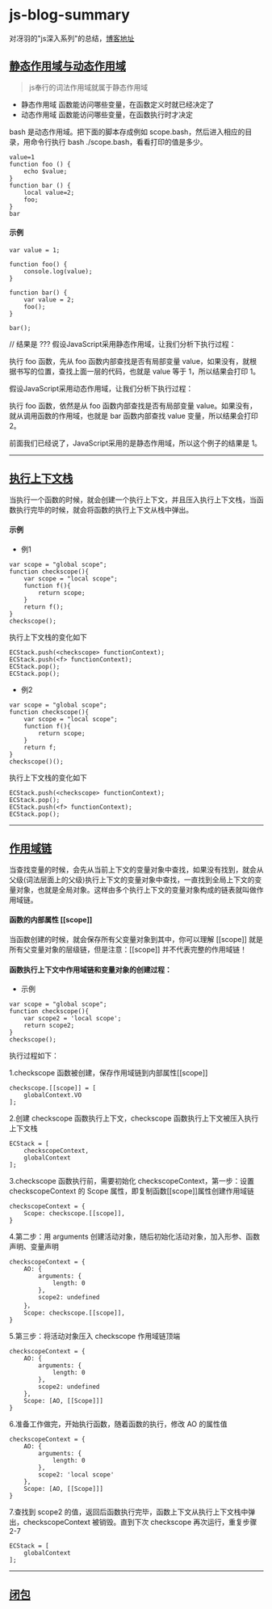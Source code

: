 # js-blog-summary
对冴羽的"js深入系列"的总结，[博客地址](https://github.com/mqyqingfeng/Blog)

## [静态作用域与动态作用域](https://github.com/mqyqingfeng/Blog/issues/3)
> js奉行的词法作用域就属于静态作用域
* 静态作用域
函数能访问哪些变量，在函数定义时就已经决定了
* 动态作用域
函数能访问哪些变量，在函数执行时才决定

bash 是动态作用域。把下面的脚本存成例如 scope.bash，然后进入相应的目录，用命令行执行 bash ./scope.bash，看看打印的值是多少。
```
value=1
function foo () {
    echo $value;
}
function bar () {
    local value=2;
    foo;
}
bar
```

#### 示例
```
var value = 1;

function foo() {
    console.log(value);
}

function bar() {
    var value = 2;
    foo();
}

bar();
```
// 结果是 ???
假设JavaScript采用静态作用域，让我们分析下执行过程：

执行 foo 函数，先从 foo 函数内部查找是否有局部变量 value，如果没有，就根据书写的位置，查找上面一层的代码，也就是 value 等于 1，所以结果会打印 1。

假设JavaScript采用动态作用域，让我们分析下执行过程：

执行 foo 函数，依然是从 foo 函数内部查找是否有局部变量 value。如果没有，就从调用函数的作用域，也就是 bar 函数内部查找 value 变量，所以结果会打印 2。

前面我们已经说了，JavaScript采用的是静态作用域，所以这个例子的结果是 1。

---
## [执行上下文栈](https://github.com/mqyqingfeng/Blog/issues/4)
当执行一个函数的时候，就会创建一个执行上下文，并且压入执行上下文栈，当函数执行完毕的时候，就会将函数的执行上下文从栈中弹出。

#### 示例
* 例1
```
var scope = "global scope";
function checkscope(){
    var scope = "local scope";
    function f(){
        return scope;
    }
    return f();
}
checkscope();
```
执行上下文栈的变化如下
```
ECStack.push(<checkscope> functionContext);
ECStack.push(<f> functionContext);
ECStack.pop();
ECStack.pop();
```
* 例2
```
var scope = "global scope";
function checkscope(){
    var scope = "local scope";
    function f(){
        return scope;
    }
    return f;
}
checkscope()();
```
执行上下文栈的变化如下
```
ECStack.push(<checkscope> functionContext);
ECStack.pop();
ECStack.push(<f> functionContext);
ECStack.pop();
```
---
## [作用域链](https://github.com/mqyqingfeng/Blog/issues/6)
当查找变量的时候，会先从当前上下文的变量对象中查找，如果没有找到，就会从父级(词法层面上的父级)执行上下文的变量对象中查找，一直找到全局上下文的变量对象，也就是全局对象。这样由多个执行上下文的变量对象构成的链表就叫做作用域链。

#### 函数的内部属性 [[scope]]
当函数创建的时候，就会保存所有父变量对象到其中，你可以理解 [[scope]] 就是所有父变量对象的层级链，但是注意：[[scope]] 并不代表完整的作用域链！

#### 函数执行上下文中作用域链和变量对象的创建过程：
* 示例
```
var scope = "global scope";
function checkscope(){
    var scope2 = 'local scope';
    return scope2;
}
checkscope();
```
执行过程如下：

1.checkscope 函数被创建，保存作用域链到内部属性[[scope]]
```
checkscope.[[scope]] = [
    globalContext.VO
];
```
2.创建 checkscope 函数执行上下文，checkscope 函数执行上下文被压入执行上下文栈
```
ECStack = [
    checkscopeContext,
    globalContext
];
```
3.checkscope 函数执行前，需要初始化 checkscopeContext，第一步：设置 checkscopeContext 的 Scope 属性，即复制函数[[scope]]属性创建作用域链
```
checkscopeContext = {
    Scope: checkscope.[[scope]],
}
```
4.第二步：用 arguments 创建活动对象，随后初始化活动对象，加入形参、函数声明、变量声明
```
checkscopeContext = {
    AO: {
        arguments: {
            length: 0
        },
        scope2: undefined
    }，
    Scope: checkscope.[[scope]],
}
```
5.第三步：将活动对象压入 checkscope 作用域链顶端
```
checkscopeContext = {
    AO: {
        arguments: {
            length: 0
        },
        scope2: undefined
    },
    Scope: [AO, [[Scope]]]
}
```
6.准备工作做完，开始执行函数，随着函数的执行，修改 AO 的属性值
```
checkscopeContext = {
    AO: {
        arguments: {
            length: 0
        },
        scope2: 'local scope'
    },
    Scope: [AO, [[Scope]]]
}
```
7.查找到 scope2 的值，返回后函数执行完毕，函数上下文从执行上下文栈中弹出，checkscopeContext 被销毁。直到下次 checkscope 再次运行，重复步骤2-7
```
ECStack = [
    globalContext
];
```
---
## [闭包](https://github.com/mqyqingfeng/Blog/issues/9)



